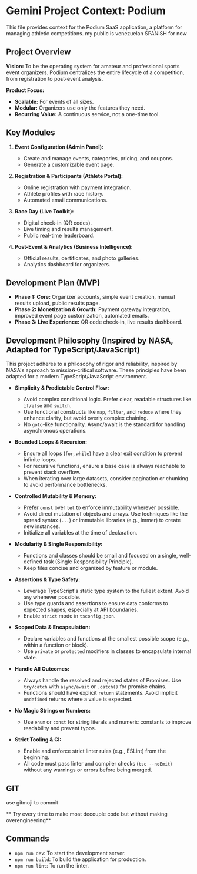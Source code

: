 # Gemini Project Context: Podium

This file provides context for the Podium SaaS application, a platform for managing athletic competitions. my public is venezuelan SPANISH for now

## Project Overview

**Vision:** To be the operating system for amateur and professional sports event organizers. Podium centralizes the entire lifecycle of a competition, from registration to post-event analysis.

**Product Focus:**
*   **Scalable:** For events of all sizes.
*   **Modular:** Organizers use only the features they need.
*   **Recurring Value:** A continuous service, not a one-time tool.

## Key Modules

1.  **Event Configuration (Admin Panel):**
    *   Create and manage events, categories, pricing, and coupons.
    *   Generate a customizable event page.

2.  **Registration & Participants (Athlete Portal):**
    *   Online registration with payment integration.
    *   Athlete profiles with race history.
    *   Automated email communications.

3.  **Race Day (Live Toolkit):**
    *   Digital check-in (QR codes).
    *   Live timing and results management.
    *   Public real-time leaderboard.

4.  **Post-Event & Analytics (Business Intelligence):**
    *   Official results, certificates, and photo galleries.
    *   Analytics dashboard for organizers.

## Development Plan (MVP)

*   **Phase 1: Core:** Organizer accounts, simple event creation, manual results upload, public results page.
*   **Phase 2: Monetization & Growth:** Payment gateway integration, improved event page customization, automated emails.
*   **Phase 3: Live Experience:** QR code check-in, live results dashboard.

## Development Philosophy (Inspired by NASA, Adapted for TypeScript/JavaScript)

This project adheres to a philosophy of rigor and reliability, inspired by NASA's approach to mission-critical software. These principles have been adapted for a modern TypeScript/JavaScript environment.

*   **Simplicity & Predictable Control Flow:**
    *   Avoid complex conditional logic. Prefer clear, readable structures like `if/else` and `switch`.
    *   Use functional constructs like `map`, `filter`, and `reduce` where they enhance clarity, but avoid overly complex chaining.
    *   No `goto`-like functionality. Async/await is the standard for handling asynchronous operations.

*   **Bounded Loops & Recursion:**
    *   Ensure all loops (`for`, `while`) have a clear exit condition to prevent infinite loops.
    *   For recursive functions, ensure a base case is always reachable to prevent stack overflow.
    *   When iterating over large datasets, consider pagination or chunking to avoid performance bottlenecks.

*   **Controlled Mutability & Memory:**
    *   Prefer `const` over `let` to enforce immutability wherever possible.
    *   Avoid direct mutation of objects and arrays. Use techniques like the spread syntax (`...`) or immutable libraries (e.g., Immer) to create new instances.
    *   Initialize all variables at the time of declaration.

*   **Modularity & Single Responsibility:**
    *   Functions and classes should be small and focused on a single, well-defined task (Single Responsibility Principle).
    *   Keep files concise and organized by feature or module.

*   **Assertions & Type Safety:**
    *   Leverage TypeScript's static type system to the fullest extent. Avoid `any` whenever possible.
    *   Use type guards and assertions to ensure data conforms to expected shapes, especially at API boundaries.
    *   Enable `strict` mode in `tsconfig.json`.

*   **Scoped Data & Encapsulation:**
    *   Declare variables and functions at the smallest possible scope (e.g., within a function or block).
    *   Use `private` or `protected` modifiers in classes to encapsulate internal state.

*   **Handle All Outcomes:**
    *   Always handle the resolved and rejected states of Promises. Use `try/catch` with `async/await` or `.catch()` for promise chains.
    *   Functions should have explicit `return` statements. Avoid implicit `undefined` returns where a value is expected.

*   **No Magic Strings or Numbers:**
    *   Use `enum` or `const` for string literals and numeric constants to improve readability and prevent typos.

*   **Strict Tooling & CI:**
    *   Enable and enforce strict linter rules (e.g., ESLint) from the beginning.
    *   All code must pass linter and compiler checks (`tsc --noEmit`) without any warnings or errors before being merged.

## GIT
use gitmoji to commit

** Try every time to make most decouple code but without making overengineering**
## Commands

*   `npm run dev`: To start the development server.
*   `npm run build`: To build the application for production.
*   `npm run lint`: To run the linter.
